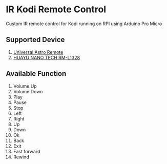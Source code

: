 # IR Kodi Remote Control

Custom IR remote control for Kodi running on RPI using Arduino Pro Micro

## Supported Device
1. [Universal Astro Remote](https://www.mrdiy.com.my/universal-remote-control-9022350-001001)
2. [HUAYU NANO TECH RM-L1328](https://shopee.com.my/product/6938079/2874110703)

## Available Function 

1. Volume Up
2. Volume Down
3. Play
4. Pause
5. Stop
6. Left
7. Right
8. Up
9. Down
10. Ok
11. Back
12. Exit
13. Fast forward
14. Rewind
